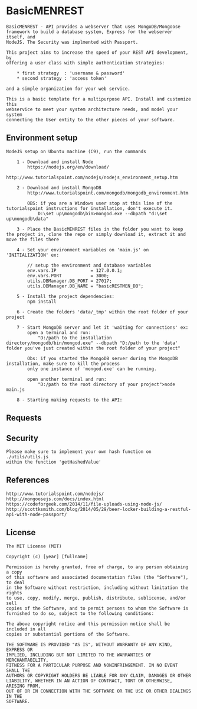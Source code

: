 # BasicMENREST

    BasicMENREST - API provides a webserver that uses MongoDB/Mongoose 
    framework to build a database system, Express for the webserver itself, and 
    NodeJS. The Security was implmented with Passport.

    This project aims to increase the speed of your REST API development, by 
    offering a user class with simple authentication strategies:
        
        * first strategy  : 'username & password'
        * second strategy : 'access token'
        
    and a simple organization for your web service.

    This is a basic template for a multipurpose API. Install and customize this
    webservice to meet your system architecture needs, and model your system 
    connecting the User entity to the other pieces of your software.
    

## Environment setup

    NodeJS setup on Ubuntu machine (C9), run the commands
    
        1 - Download and install Node
            https://nodejs.org/en/download/
            http://www.tutorialspoint.com/nodejs/nodejs_environment_setup.htm
        
        2 - Download and install MongoDB
            http://www.tutorialspoint.com/mongodb/mongodb_environment.htm
            
            OBS: if you are a Windows user stop at this line of the tutorialspoint instructions for installation, don't execute it.
                D:\set up\mongodb\bin>mongod.exe --dbpath "d:\set up\mongodb\data"
        
        3 - Place the BasicMENREST files in the folder you want to keep the project in, clone the repo or simply download it, extract it and move the files there
            
        4 - Set your environment variables on 'main.js' on 'INITIALIZATION' ex:
            
            // setup the environment and database variables
            env.vars.IP             = 127.0.0.1;  
            env.vars.PORT           = 3000;
            utils.DBManager.DB_PORT = 27017;
            utils.DBManager.DB_NAME = "basicRESTMEN_DB";
        
        5 - Install the project dependencies:
            npm install
        
        6 - Create the folders 'data/_tmp' within the root folder of your project
           
        7 - Start MongoDB server and let it 'waiting for connections' ex:
            open a terminal and run:
                "D:/path to the installation directory/mongodb/bin/mongod.exe" --dbpath "D:/path to the 'data' folder you've just created within the root folder of your project"
            
            Obs: if you started the MongoDB server during the MongoDB installation, make sure to kill the process
            only one instance of 'mongod.exe' can be running.
            
            open another terminal and run:
                "D:/path to the root directory of your project">node main.js
            
        8 - Starting making requests to the API:
    

## Requests

    

    
    
## Security
    
    Please make sure to implement your own hash function on ./utils/utils.js 
    within the function 'getHashedValue'


## References
    http://www.tutorialspoint.com/nodejs/
    http://mongoosejs.com/docs/index.html
    https://codeforgeek.com/2014/11/file-uploads-using-node-js/
    http://scottksmith.com/blog/2014/05/29/beer-locker-building-a-restful-api-with-node-passport/


## License

    The MIT License (MIT)

    Copyright (c) [year] [fullname]
    
    Permission is hereby granted, free of charge, to any person obtaining a copy
    of this software and associated documentation files (the "Software"), to deal
    in the Software without restriction, including without limitation the rights
    to use, copy, modify, merge, publish, distribute, sublicense, and/or sell
    copies of the Software, and to permit persons to whom the Software is
    furnished to do so, subject to the following conditions:
    
    The above copyright notice and this permission notice shall be included in all
    copies or substantial portions of the Software.
    
    THE SOFTWARE IS PROVIDED "AS IS", WITHOUT WARRANTY OF ANY KIND, EXPRESS OR
    IMPLIED, INCLUDING BUT NOT LIMITED TO THE WARRANTIES OF MERCHANTABILITY,
    FITNESS FOR A PARTICULAR PURPOSE AND NONINFRINGEMENT. IN NO EVENT SHALL THE
    AUTHORS OR COPYRIGHT HOLDERS BE LIABLE FOR ANY CLAIM, DAMAGES OR OTHER
    LIABILITY, WHETHER IN AN ACTION OF CONTRACT, TORT OR OTHERWISE, ARISING FROM,
    OUT OF OR IN CONNECTION WITH THE SOFTWARE OR THE USE OR OTHER DEALINGS IN THE
    SOFTWARE.